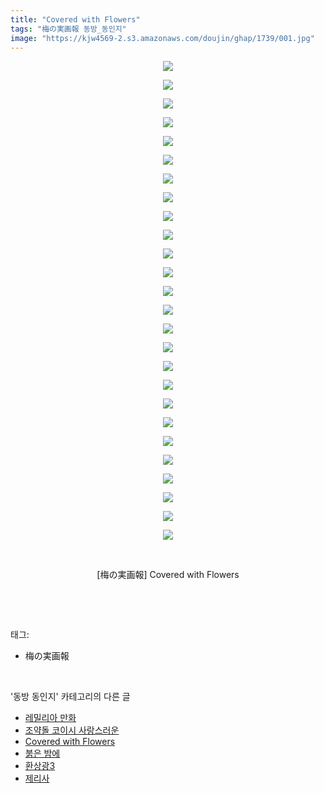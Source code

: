 ```yaml
---
title: "Covered with Flowers"
tags: "梅の実画報 동방_동인지"
image: "https://kjw4569-2.s3.amazonaws.com/doujin/ghap/1739/001.jpg"
---
```

<div class="article">
<p style="text-align: center; clear: none; float: none;"><img src="{{ site.imgserver9 }}/ghap/1739/001.jpg"/></p>
<p style="text-align: center; clear: none; float: none;"><img src="{{ site.imgserver9 }}/ghap/1739/002.jpg"/></p>
<p style="text-align: center; clear: none; float: none;"><img src="{{ site.imgserver9 }}/ghap/1739/003.jpg"/></p>
<p style="text-align: center; clear: none; float: none;"><img src="{{ site.imgserver9 }}/ghap/1739/004.jpg"/></p>
<p style="text-align: center; clear: none; float: none;"><img src="{{ site.imgserver9 }}/ghap/1739/005.jpg"/></p>
<p style="text-align: center; clear: none; float: none;"><img src="{{ site.imgserver9 }}/ghap/1739/006.jpg"/></p>
<p style="text-align: center; clear: none; float: none;"><img src="{{ site.imgserver9 }}/ghap/1739/007.jpg"/></p>
<p style="text-align: center; clear: none; float: none;"><img src="{{ site.imgserver9 }}/ghap/1739/008.jpg"/></p>
<p style="text-align: center; clear: none; float: none;"><img src="{{ site.imgserver9 }}/ghap/1739/009.jpg"/></p>
<p style="text-align: center; clear: none; float: none;"><img src="{{ site.imgserver9 }}/ghap/1739/010.jpg"/></p>
<p style="text-align: center; clear: none; float: none;"><img src="{{ site.imgserver9 }}/ghap/1739/011.jpg"/></p>
<p style="text-align: center; clear: none; float: none;"><img src="{{ site.imgserver9 }}/ghap/1739/012.jpg"/></p>
<p style="text-align: center; clear: none; float: none;"><img src="{{ site.imgserver9 }}/ghap/1739/013.jpg"/></p>
<p style="text-align: center; clear: none; float: none;"><img src="{{ site.imgserver9 }}/ghap/1739/014.jpg"/></p>
<p style="text-align: center; clear: none; float: none;"><img src="{{ site.imgserver9 }}/ghap/1739/015.jpg"/></p>
<p style="text-align: center; clear: none; float: none;"><img src="{{ site.imgserver9 }}/ghap/1739/016.jpg"/></p>
<p style="text-align: center; clear: none; float: none;"><img src="{{ site.imgserver9 }}/ghap/1739/017.jpg"/></p>
<p style="text-align: center; clear: none; float: none;"><img src="{{ site.imgserver9 }}/ghap/1739/018.jpg"/></p>
<p style="text-align: center; clear: none; float: none;"><img src="{{ site.imgserver9 }}/ghap/1739/019.jpg"/></p>
<p style="text-align: center; clear: none; float: none;"><img src="{{ site.imgserver9 }}/ghap/1739/020.jpg"/></p>
<p style="text-align: center; clear: none; float: none;"><img src="{{ site.imgserver9 }}/ghap/1739/021.jpg"/></p>
<p style="text-align: center; clear: none; float: none;"><img src="{{ site.imgserver9 }}/ghap/1739/022.jpg"/></p>
<p style="text-align: center; clear: none; float: none;"><img src="{{ site.imgserver9 }}/ghap/1739/023.jpg"/></p>
<p style="text-align: center; clear: none; float: none;"><img src="{{ site.imgserver9 }}/ghap/1739/024.jpg"/></p>
<p style="text-align: center; clear: none; float: none;"><img src="{{ site.imgserver9 }}/ghap/1739/025.jpg"/></p>
<p style="text-align: center; clear: none; float: none;"><img src="{{ site.imgserver9 }}/ghap/1739/026.jpg"/></p>
<p style="text-align: center; clear: none; float: none;"><br/></p>
<p style="text-align: center; clear: none; float: none;">[梅の実画報] Covered with Flowers</p>
<p><br/></p>
</div><br/>
<div class="tagTrail">
<p>태그: </p>
<ul>
<li>梅の実画報</li>
</ul>
</div><br/>
<div class="another">
<p>'동방 동인지' 카테고리의 다른 글</p>
<ul>
<li><a href="/ghap_1742">레밀리아 만화</a></li>
<li><a href="/ghap_1741">조약돌 코이시 사랑스러운</a></li>
<li><a href="/ghap_1739">Covered with Flowers</a></li>
<li><a href="/ghap_1738">붉은 밤에</a></li>
<li><a href="/ghap_1736">환상광3</a></li>
<li><a href="/ghap_1735">제리사</a></li>
</ul>
</div><br/>
<div class="cb_module cb_fluid">
<div class="cb_wrt cb_profile">
</div><!-- commentList close -->
</div><br/>
